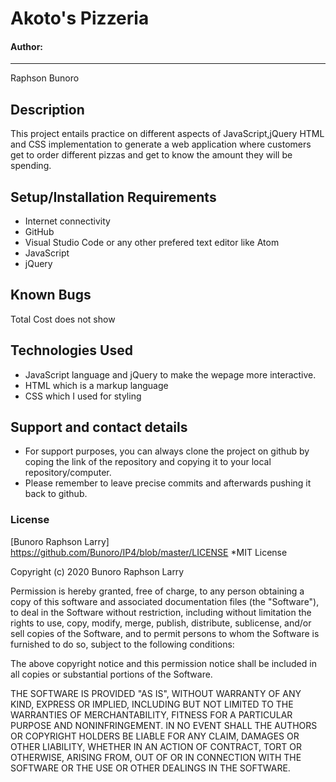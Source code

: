 # Akoto's Pizzeria
#### Author:
-----------
Raphson Bunoro
## Description
This project entails practice on different aspects of JavaScript,jQuery HTML and CSS implementation to generate a web application where customers get to order different pizzas and get to know the amount they will be spending.


## Setup/Installation Requirements
* Internet connectivity
* GitHub 
* Visual Studio Code or any other prefered text editor like Atom
* JavaScript
* jQuery
## Known Bugs
Total Cost does not show
## Technologies Used
- JavaScript language and jQuery to make the wepage more interactive.
- HTML which is a markup language
- CSS which I used for styling 
## Support and contact details
* For support purposes, you can always clone the project on github by coping the link of the repository and copying it to your local repository/computer.
* Please remember to leave precise commits and afterwards pushing it back to github.
### License
[Bunoro Raphson Larry] https://github.com/Bunoro/IP4/blob/master/LICENSE
*MIT License

Copyright (c) 2020 Bunoro Raphson Larry

Permission is hereby granted, free of charge, to any person obtaining a copy of this software and associated documentation files (the "Software"), to deal in the Software without restriction, including without limitation the rights to use, copy, modify, merge, publish, distribute, sublicense, and/or sell copies of the Software, and to permit persons to whom the Software is furnished to do so, subject to the following conditions:

The above copyright notice and this permission notice shall be included in all copies or substantial portions of the Software.

THE SOFTWARE IS PROVIDED "AS IS", WITHOUT WARRANTY OF ANY KIND, EXPRESS OR IMPLIED, INCLUDING BUT NOT LIMITED TO THE WARRANTIES OF MERCHANTABILITY, FITNESS FOR A PARTICULAR PURPOSE AND NONINFRINGEMENT. IN NO EVENT SHALL THE AUTHORS OR COPYRIGHT HOLDERS BE LIABLE FOR ANY CLAIM, DAMAGES OR OTHER LIABILITY, WHETHER IN AN ACTION OF CONTRACT, TORT OR OTHERWISE, ARISING FROM, OUT OF OR IN CONNECTION WITH THE SOFTWARE OR THE USE OR OTHER DEALINGS IN THE SOFTWARE.